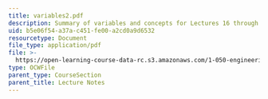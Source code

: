 ```yaml
---
title: variables2.pdf
description: Summary of variables and concepts for Lectures 16 through 26.
uid: b5e06f54-a37a-c451-fe00-a2cd0a9d6532
resourcetype: Document
file_type: application/pdf
file: >-
  https://open-learning-course-data-rc.s3.amazonaws.com/1-050-engineering-mechanics-i-fall-2007/b5e06f54a37ac451fe00a2cd0a9d6532_variables2.pdf
type: OCWFile
parent_type: CourseSection
parent_title: Lecture Notes
---
```

